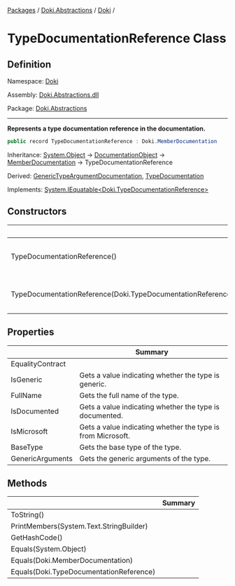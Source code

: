[Packages](../../README.md) / [Doki.Abstractions](../README.md) / [Doki](README.md) / 

# TypeDocumentationReference Class

## Definition

Namespace: [Doki](README.md)

Assembly: [Doki.Abstractions.dll](../README.md)

Package: [Doki.Abstractions](https://www.nuget.org/packages/Doki.Abstractions)

---

**Represents a type documentation reference in the documentation.**

```csharp
public record TypeDocumentationReference : Doki.MemberDocumentation
```

Inheritance: [System.Object](https://learn.microsoft.com/en-us/dotnet/api/System.Object) → [DocumentationObject](Doki.DocumentationObject.md) → [MemberDocumentation](Doki.MemberDocumentation.md) → TypeDocumentationReference

Derived: [GenericTypeArgumentDocumentation](Doki.GenericTypeArgumentDocumentation.md), [TypeDocumentation](Doki.TypeDocumentation.md)

Implements: [System.IEquatable&lt;Doki.TypeDocumentationReference&gt;](https://learn.microsoft.com/en-us/dotnet/api/System.IEquatable&lt;Doki.TypeDocumentationReference&gt;)

## Constructors

|   |Summary|
|---|---|
|TypeDocumentationReference()|Initializes a new instance of the [TypeDocumentationReference](Doki.TypeDocumentationReference.md) class.|
|TypeDocumentationReference(Doki.TypeDocumentationReference)|Initializes a new instance of the [TypeDocumentationReference](Doki.TypeDocumentationReference.md) class.|


## Properties

|   |Summary|
|---|---|
|EqualityContract||
|IsGeneric|Gets a value indicating whether the type is generic.|
|FullName|Gets the full name of the type.|
|IsDocumented|Gets a value indicating whether the type is documented.|
|IsMicrosoft|Gets a value indicating whether the type is from Microsoft.|
|BaseType|Gets the base type of the type.|
|GenericArguments|Gets the generic arguments of the type.|


## Methods

|   |Summary|
|---|---|
|ToString()||
|PrintMembers(System.Text.StringBuilder)||
|GetHashCode()||
|Equals(System.Object)||
|Equals(Doki.MemberDocumentation)||
|Equals(Doki.TypeDocumentationReference)||


